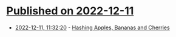 # [Published on 2022-12-11](index.md)

* [2022-12-11, 11:32:20](https://news.ycombinator.com/item?id=33942309) - [Hashing Apples, Bananas and Cherries](https://crypto.junod.info/posts/recursive-hash/)
